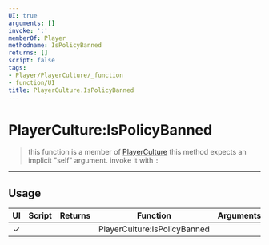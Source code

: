 ```yaml
---
UI: true
arguments: []
invoke: ':'
memberOf: Player
methodname: IsPolicyBanned
returns: []
script: false
tags:
- Player/PlayerCulture/_function
- function/UI
title: PlayerCulture.IsPolicyBanned
---
```

# PlayerCulture:IsPolicyBanned
> this function is a member of [PlayerCulture](civ-6/lua/PlayerCulture.md)
> this method expects an implicit "self" argument. invoke it with `:`
-----
## Usage
|  UI | Script | Returns | Function | Arguments |
|:---:|:------:|-------:|:--------:|:---------|
|✓| ||PlayerCulture:IsPolicyBanned||
